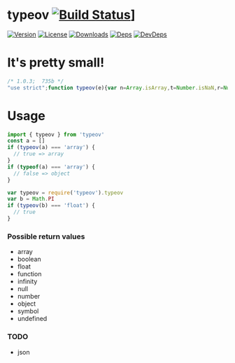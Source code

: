 # typeov [![Build Status][travis-image]][travis-url]]
[![Version][npm-version-image]][npm-version-url] [![License][npm-license-image]][npm-license-url] [![Downloads][npm-downloads-image]][npm-downloads-url] [![Deps][npm-deps-image]][npm-deps-url] [![DevDeps][npm-devdeps-image]][npm-devdeps-url]

# It's pretty small!
```js
/* 1.0.3;  735b */
"use strict";function typeov(e){var n=Array.isArray,t=Number.isNaN,r=Number.isSafeInteger,o=Number.isFinite;switch("undefined"==typeof e?"undefined":_typeof(e)){case"string":return"string";case"object":return null===e?"null":n(e)?"array":"object";case"number":return t(e)?"nan":r(e)?"number":o(e)?"float":"infinity";case"undefined":return"undefined";case"function":return"function";case"boolean":return"boolean";case"symbol":return"symbol";default:return"unsure?"}}Object.defineProperty(exports,"__esModule",{value:!0});var _typeof="function"==typeof Symbol&&"symbol"==typeof Symbol.iterator?function(e){return typeof e}:function(e){return e&&"function"==typeof Symbol&&e.constructor===Symbol?"symbol":typeof e};exports.typeov=typeov;
```

# Usage
```js
import { typeov } from 'typeov'
const a = []
if (typeov(a) === 'array') {
  // true => array
}
if (typeof(a) === 'array') {
  // false => object
}
```

```js
var typeov = require('typeov').typeov
var b = Math.PI
if (typeov(b) === 'float') {
  // true
}
```

### Possible return values
- array
- boolean
- float
- function
- infinity
- null
- number
- object
- symbol
- undefined

### TODO
- json


[npm-version-url]: https://www.npmjs.com/package/typeov
[npm-version-image]: https://img.shields.io/npm/v/typeov.svg
[npm-license-url]: https://github.com/moimikey/typeov/blob/master/LICENSE
[npm-license-image]: https://img.shields.io/npm/l/typeov.svg
[npm-downloads-url]: https://www.npmjs.com/package/typeov
[npm-downloads-image]: https://img.shields.io/npm/dm/typeov.svg
[npm-deps-url]: https://david-dm.org/moimikey/typeov
[npm-deps-image]: https://img.shields.io/david/moimikey/typeov.svg
[npm-devdeps-url]: https://david-dm.org/moimikey/typeov
[npm-devdeps-image]: https://img.shields.io/david/dev/moimikey/typeov.svg
[travis-url]: https://travis-ci.org/moimikey/typeov
[travis-image]: https://travis-ci.org/moimikey/typeov.svg?branch=master

